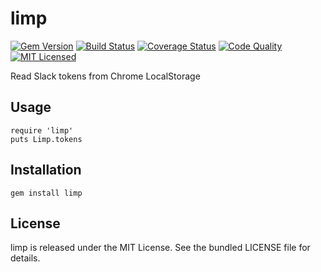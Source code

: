 limp
=========

[![Gem Version](https://img.shields.io/gem/v/limp.svg)](https://rubygems.org/gems/limp)
[![Build Status](https://img.shields.io/travis/com/akerl/limp.svg)](https://travis-ci.com/akerl/limp)
[![Coverage Status](https://img.shields.io/codecov/c/github/akerl/limp.svg)](https://codecov.io/github/akerl/limp)
[![Code Quality](https://img.shields.io/codacy/99f2b9753a8e4b22a0bd9485e758d9cf.svg)](https://www.codacy.com/app/akerl/limp)
[![MIT Licensed](https://img.shields.io/badge/license-MIT-green.svg)](https://tldrlegal.com/license/mit-license)

Read Slack tokens from Chrome LocalStorage

## Usage

```
require 'limp'
puts Limp.tokens
```

## Installation

    gem install limp

## License

limp is released under the MIT License. See the bundled LICENSE file for details.

